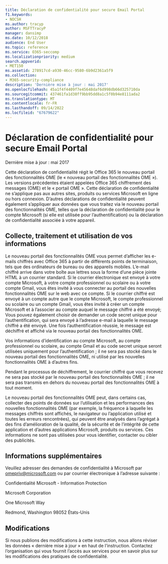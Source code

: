 ```yaml
---
title: Déclaration de confidentialité pour secure Email Portal
f1.keywords:
- NOCSH
ms.author: tracyp
author: MSFTTracyP
manager: dansimp
ms.date: 10/12/2018
audience: End User
ms.topic: reference
ms.service: O365-seccomp
ms.localizationpriority: medium
search.appverid:
- MET150
ms.assetid: 278917cd-a930-46cc-9580-6b9d2361a5f9
ms.collection:
- M365-security-compliance
description: 'Dernière mise à jour : mai 2017'
ms.openlocfilehash: 45a1f4f4409f7e45648daf6d998db66d325710da
ms.sourcegitcommit: 437461fa1d38ff9bb95dd8a1c5f0b94e8111ada2
ms.translationtype: MT
ms.contentlocale: fr-FR
ms.lasthandoff: 09/14/2022
ms.locfileid: "67679622"
---
```

# <a name="privacy-statement-for-secure-email-portal"></a>Déclaration de confidentialité pour secure Email Portal

Dernière mise à jour : mai 2017
  
Cette déclaration de confidentialité régit le Office 365 le nouveau portail des fonctionnalités OME (le « nouveau portail des fonctionnalités OME »). Les versions précédentes étaient appelées Office 365 chiffrement des messages (OME) et le « portail OME ». Cette déclaration de confidentialité ne s’applique pas aux autres sites, produits ou services Microsoft en ligne ou hors connexion. D’autres déclarations de confidentialité peuvent également s’appliquer aux données que vous traitez via le nouveau portail des fonctionnalités OME, telles que la déclaration de confidentialité pour le compte Microsoft (si elle est utilisée pour l’authentification) ou la déclaration de confidentialité associée à votre appareil.
  
## <a name="collection-processing-and-use-of-your-information"></a>Collecte, traitement et utilisation de vos informations

Le nouveau portail des fonctionnalités OME vous permet d’afficher les e-mails chiffrés avec Office 365 à partir de différents points de terminaison, tels que des ordinateurs de bureau ou des appareils mobiles. L’e-mail chiffré arrive dans votre boîte aux lettres sous la forme d’une pièce jointe HTML à un courrier standard. Si le courrier électronique est envoyé à votre compte Microsoft, à votre compte professionnel ou scolaire ou à votre compte Gmail, vous êtes invité à vous connecter au portail des nouvelles fonctionnalités OME sur le web avec ce compte. Si le courrier chiffré est envoyé à un compte autre que le compte Microsoft, le compte professionnel ou scolaire ou un compte Gmail, vous êtes invité à créer un compte Microsoft et à l’associer au compte auquel le message chiffré a été envoyé; Vous pouvez également choisir de demander un code secret unique pour l’authentification, qui sera envoyé à l’adresse e-mail à laquelle le message chiffré a été envoyé. Une fois l’authentification réussie, le message est déchiffré et affiché via le nouveau portail des fonctionnalités OME.
  
Vos informations d’identification au compte Microsoft, au compte professionnel ou scolaire, au compte Gmail et au code secret unique seront utilisées uniquement pour l’authentification ; il ne sera pas stocké dans le nouveau portail des fonctionnalités OME, ni utilisé par les nouvelles fonctionnalités OME à d’autres fins.
  
Pendant le processus de déchiffrement, le courrier chiffré que vous recevez ne sera pas stocké par le nouveau portail des fonctionnalités OME ; il ne sera pas transmis en dehors du nouveau portail des fonctionnalités OME à tout moment.
  
Le nouveau portail des fonctionnalités OME peut, dans certains cas, collecter des points de données sur l’utilisation et les performances des nouvelles fonctionnalités OME (par exemple, la fréquence à laquelle les messages chiffrés sont affichés, le navigateur ou l’application utilisé et toutes les erreurs rencontrées), qui peuvent être analysés dans l’agrégat à des fins d’amélioration de la qualité, de la sécurité et de l’intégrité de cette application et d’autres applications Microsoft,  produits ou services. Ces informations ne sont pas utilisées pour vous identifier, contacter ou cibler des publicités.
  
## <a name="for-more-information"></a>Informations supplémentaires

Veuillez adresser des demandes de confidentialité à Microsoft par [omepriv@microsoft.com](mailto:omepriv@microsoft.com) ou par courrier électronique à l’adresse suivante :
  
Confidentialité Microsoft - Information Protection
  
Microsoft Corporation
  
One Microsoft Way
  
Redmond, Washington 98052 États-Unis
  
## <a name="changes"></a>Modifications

Si nous publions des modifications à cette instruction, nous allons réviser les données « dernière mise à jour » en haut de l’instruction. Contactez l’organisation qui vous fournit l’accès aux services pour en savoir plus sur les modifications des pratiques de confidentialité.
  

